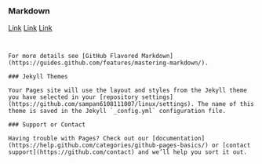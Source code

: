 

### Markdown
[Link](https://sampan6108111007/กนู.docx.githun.io/)
[Link](https://github.com/sampan6108111007/linux/blob/master/)
[Link](https://github.com/sampan6108111007/linux/blob/master/)



```


For more details see [GitHub Flavored Markdown](https://guides.github.com/features/mastering-markdown/).

### Jekyll Themes

Your Pages site will use the layout and styles from the Jekyll theme you have selected in your [repository settings](https://github.com/sampan6108111007/linux/settings). The name of this theme is saved in the Jekyll `_config.yml` configuration file.

### Support or Contact

Having trouble with Pages? Check out our [documentation](https://help.github.com/categories/github-pages-basics/) or [contact support](https://github.com/contact) and we’ll help you sort it out.
